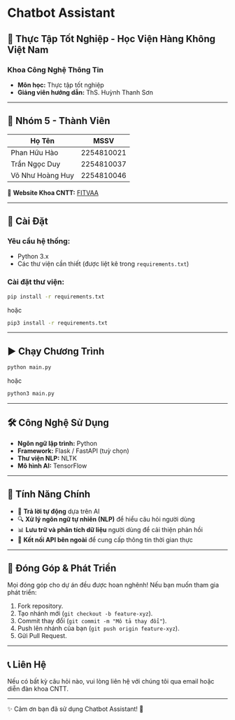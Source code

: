 # Chatbot Assistant

## 📌 Thực Tập Tốt Nghiệp - Học Viện Hàng Không Việt Nam

### Khoa Công Nghệ Thông Tin
- **Môn học:** Thực tập tốt nghiệp  
- **Giảng viên hướng dẫn:** ThS. Huỳnh Thanh Sơn

---

## 👥 Nhóm 5 - Thành Viên
| Họ Tên              | MSSV         |
|----------------------|-------------|
| Phan Hữu Hào        | 2254810021  |
| Trần Ngọc Duy       | 2254810037  |
| Võ Như Hoàng Huy    | 2254810046  |

🔗 **Website Khoa CNTT:** [FITVAA](https://fitvaa.edu.vn/)

---

## 📌 Cài Đặt
### Yêu cầu hệ thống:
- Python 3.x
- Các thư viện cần thiết (được liệt kê trong `requirements.txt`)

### Cài đặt thư viện:
```sh
pip install -r requirements.txt
```
hoặc
```sh
pip3 install -r requirements.txt
```

---

## ▶️ Chạy Chương Trình
```sh
python main.py
```
hoặc
```sh
python3 main.py
```

---

## 🛠 Công Nghệ Sử Dụng
- **Ngôn ngữ lập trình:** Python
- **Framework:** Flask / FastAPI (tuỳ chọn)
- **Thư viện NLP:** NLTK
- **Mô hình AI:** TensorFlow 

---

## 🚀 Tính Năng Chính
- 💬 **Trả lời tự động** dựa trên AI
- 🔍 **Xử lý ngôn ngữ tự nhiên (NLP)** để hiểu câu hỏi người dùng
- 📊 **Lưu trữ và phân tích dữ liệu** người dùng để cải thiện phản hồi
- 📡 **Kết nối API bên ngoài** để cung cấp thông tin thời gian thực

---

## 📌 Đóng Góp & Phát Triển
Mọi đóng góp cho dự án đều được hoan nghênh! Nếu bạn muốn tham gia phát triển:
1. Fork repository.
2. Tạo nhánh mới (`git checkout -b feature-xyz`).
3. Commit thay đổi (`git commit -m "Mô tả thay đổi"`).
4. Push lên nhánh của bạn (`git push origin feature-xyz`).
5. Gửi Pull Request.

---

## 📞 Liên Hệ
Nếu có bất kỳ câu hỏi nào, vui lòng liên hệ với chúng tôi qua email hoặc diễn đàn khoa CNTT.

---

✨ Cảm ơn bạn đã sử dụng Chatbot Assistant! 🚀
